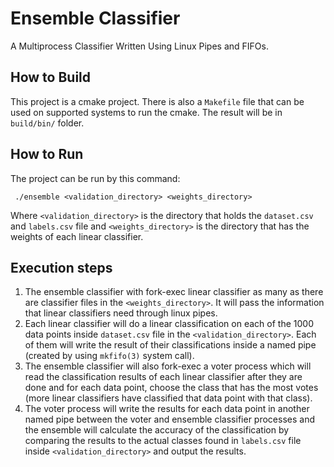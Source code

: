# Ensemble Classifier
A Multiprocess Classifier Written Using Linux Pipes and FIFOs.

## How to Build
This project is a cmake project. There is also a `Makefile` file
that can be used on supported systems to run the cmake. The result
will be in `build/bin/` folder. 

## How to Run
The project can be run by this command:

` 
 ./ensemble <validation_directory> <weights_directory>
`

Where `<validation_directory>` is the directory that holds 
the `dataset.csv` and `labels.csv` file and `<weights_directory>` 
is the directory that has the weights of each linear classifier.

## Execution steps
1. The ensemble classifier with fork-exec linear classifier as 
many as there are classifier files in the `<weights_directory>`. 
It will pass the information that linear classifiers need 
through linux pipes.
2. Each linear classifier will do a linear classification on each
of the 1000 data points inside `dataset.csv` file in the 
`<validation_directory>`. Each of them will write the result of 
their classifications inside a named pipe 
(created by using `mkfifo(3)` system call).
3. The ensemble classifier will also fork-exec a voter process 
which will read the classification results of each linear
classifier after they are done and for each data point,
choose the class that has the most votes 
(more linear classifiers have classified that data point with 
that class).
4. The voter process will write the results for each data point in
another named pipe between the voter and ensemble classifier 
processes and the ensemble will calculate the accuracy of 
the classification by comparing the results to the actual 
classes found in `labels.csv` file inside `<validation_directory>`
and output the results.

